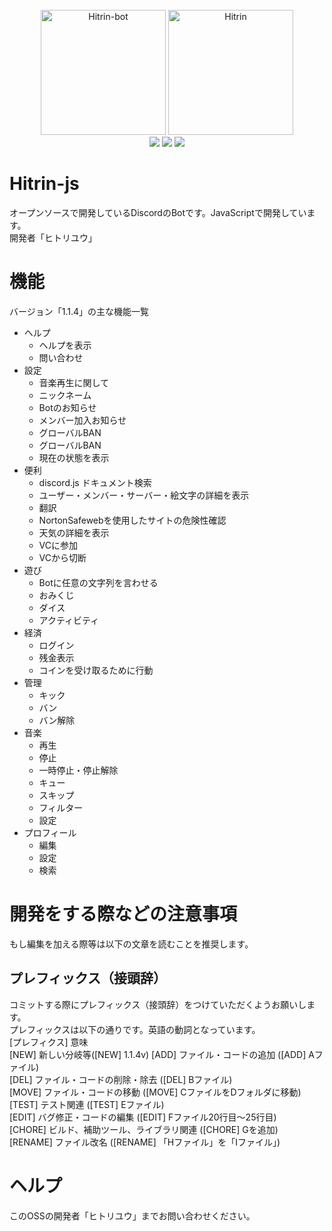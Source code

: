 <div align="center">
  <br>
  <img src="https://user-images.githubusercontent.com/89414334/145695368-bef31b6e-256d-4812-8156-382402e60fc7.png"alt="Hitrin-bot" width="200px">
  <img src="https://user-images.githubusercontent.com/89414334/153596103-4e5dbe22-928e-42d3-b4b3-325a31bc853b.png"alt="Hitrin" width="200px">

  <br>
  <img src="https://img.shields.io/github/stars/hitori-yuu/Hitorin-js?style=for-the-badge">
  <img src="https://img.shields.io/github/forks/hitori-yuu/Hitorin-js?style=for-the-badge">
  <img src="https://img.shields.io/github/issues/hitori-yuu/Hitorin-js?style=for-the-badge">
</div>

# Hitrin-js
オープンソースで開発しているDiscordのBotです。JavaScriptで開発しています。  
開発者「ヒトリユウ」

# 機能
バージョン「1.1.4」の主な機能一覧
- ヘルプ
    - ヘルプを表示
    - 問い合わせ
- 設定
    - 音楽再生に関して
    - ニックネーム
    - Botのお知らせ
    - メンバー加入お知らせ
    - グローバルBAN
    - グローバルBAN
    - 現在の状態を表示
- 便利
    - discord.js ドキュメント検索
    - ユーザー・メンバー・サーバー・絵文字の詳細を表示
    - 翻訳
    - NortonSafewebを使用したサイトの危険性確認
    - 天気の詳細を表示
    - VCに参加
    - VCから切断
- 遊び
    - Botに任意の文字列を言わせる
    - おみくじ
    - ダイス
    - アクティビティ
- 経済
    - ログイン
    - 残金表示
    - コインを受け取るために行動
- 管理
    - キック
    - バン
    - バン解除
- 音楽
    - 再生
    - 停止
    - 一時停止・停止解除
    - キュー
    - スキップ
    - フィルター
    - 設定
- プロフィール
    - 編集
    - 設定
    - 検索

# 開発をする際などの注意事項
もし編集を加える際等は以下の文章を読むことを推奨します。
## プレフィックス（接頭辞）
コミットする際にプレフィックス（接頭辞）をつけていただくようお願いします。  
プレフィックスは以下の通りです。英語の動詞となっています。  
[プレフィクス] 意味  
[NEW] 新しい分岐等([NEW] 1.1.4v)
[ADD] ファイル・コードの追加 ([ADD] Aファイル)  
[DEL] ファイル・コードの削除・除去 ([DEL] Bファイル)  
[MOVE] ファイル・コードの移動 ([MOVE] CファイルをDフォルダに移動)  
[TEST] テスト関連 ([TEST] Eファイル)  
[EDIT] バグ修正・コードの編集 ([EDIT] Fファイル20行目～25行目)  
[CHORE] ビルド、補助ツール、ライブラリ関連 ([CHORE] Gを追加)  
[RENAME] ファイル改名 ([RENAME] 「Hファイル」を「Iファイル」)  

# ヘルプ
このOSSの開発者「ヒトリユウ」までお問い合わせください。
